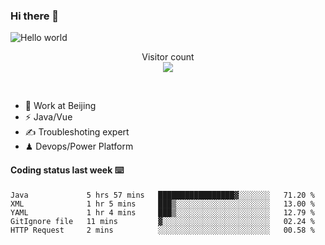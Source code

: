 ### Hi there 👋

<img src="https://raw.githubusercontent.com/sagar-viradiya/sagar-viradiya/master/resources/banner.png" alt="Hello world">
<p align="center"> 
  Visitor count<br/>
  <img src="https://profile-counter.glitch.me/youszoe/count.svg" />
</p>
<br/>

- 🍻 Work at Beijing 
- ⚡  Java/Vue
- ✍️  Troubleshoting expert
- ♟  Devops/Power Platform 

#### Coding status last week ⌨️

<!--START_SECTION:waka-->
```text
Java             5 hrs 57 mins   █████████████████▓░░░░░░░   71.20 % 
XML              1 hr 5 mins     ███▒░░░░░░░░░░░░░░░░░░░░░   13.00 % 
YAML             1 hr 4 mins     ███▒░░░░░░░░░░░░░░░░░░░░░   12.79 % 
GitIgnore file   11 mins         ▓░░░░░░░░░░░░░░░░░░░░░░░░   02.24 % 
HTTP Request     2 mins          ░░░░░░░░░░░░░░░░░░░░░░░░░   00.58 % 
```
<!--END_SECTION:waka-->

<br/>
<center><img src="http://ghchart.rshah.org/409ba5/yousazoe" alt="" /></center>


